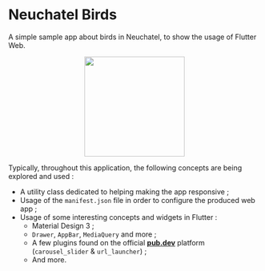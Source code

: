 # Neuchatel Birds

A simple sample app about birds in Neuchatel, to show the usage of Flutter Web.

<div align="center">
  <img src="https://github.com/Myrmillion/Neuchatel-Birds/assets/1577282/90a3af94-62d6-4c87-8348-31c5361b79c8" width="200" height="200" />
</div>

Typically, throughout this application, the following concepts are being explored and used :

- A utility class dedicated to helping making the app responsive ;
- Usage of the `manifest.json` file in order to configure the produced web app ;
- Usage of some interesting concepts and widgets in Flutter :
  - Material Design 3 ;
  - `Drawer`, `AppBar`, `MediaQuery` and more ;
  - A few plugins found on the official [**pub.dev**](https://pub.dev/) platform (`carousel_slider` & `url_launcher`) ;
  - And more.
